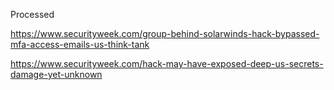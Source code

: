 Processed

https://www.securityweek.com/group-behind-solarwinds-hack-bypassed-mfa-access-emails-us-think-tank

https://www.securityweek.com/hack-may-have-exposed-deep-us-secrets-damage-yet-unknown
